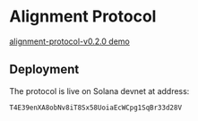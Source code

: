 # Alignment Protocol

[alignment-protocol-v0.2.0 demo](https://youtu.be/OyWF09a4V9A)

## Deployment

The protocol is live on Solana devnet at address:

```
T4E39enXA8obNv8iT8Sx58UoiaEcWCpg1SqBr33d28V
```
